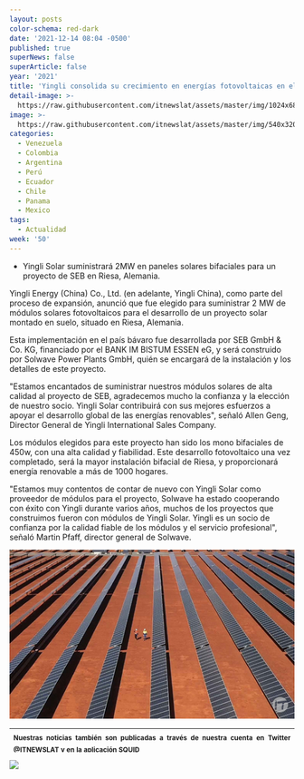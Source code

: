 ```yaml
---
layout: posts
color-schema: red-dark
date: '2021-12-14 08:04 -0500'
published: true
superNews: false
superArticle: false
year: '2021'
title: 'Yingli consolida su crecimiento en energías fotovoltaicas en el mundo  '
detail-image: >-
  https://raw.githubusercontent.com/itnewslat/assets/master/img/1024x680/Celdas-Fotovoltaica-g.jpg
image: >-
  https://raw.githubusercontent.com/itnewslat/assets/master/img/540x320/Celdas-Fotovoltaica-p.jpg
categories:
  - Venezuela
  - Colombia
  - Argentina
  - Perú
  - Ecuador
  - Chile
  - Panama
  - Mexico
tags:
  - Actualidad
week: '50'
---
```

- Yingli Solar suministrará 2MW en paneles solares bifaciales para un proyecto de SEB en Riesa, Alemania.

Yingli Energy (China) Co., Ltd. (en adelante, Yingli China), como parte del proceso de expansión, anunció que fue elegido para suministrar 2 MW de módulos solares fotovoltaicos para el desarrollo de un proyecto solar montado en suelo, situado en Riesa, Alemania.

Esta implementación en el país bávaro fue desarrollada por SEB GmbH & Co. KG, financiado por el BANK IM BISTUM ESSEN eG, y será construido por Solwave Power Plants GmbH, quién se encargará de la instalación y los detalles de este proyecto.

"Estamos encantados de suministrar nuestros módulos solares de alta calidad al proyecto de SEB, agradecemos mucho la confianza y la elección de nuestro socio. Yingli Solar contribuirá con sus mejores esfuerzos a apoyar el desarrollo global de las energías renovables", señaló Allen Geng, Director General de Yingli International Sales Company.

Los módulos elegidos para este proyecto han sido los mono bifaciales de 450w, con una alta calidad y fiabilidad. Este desarrollo fotovoltaico una vez completado, será la mayor instalación bifacial de Riesa, y proporcionará energía renovable a más de 1000 hogares.

"Estamos muy contentos de contar de nuevo con Yingli Solar como proveedor de módulos para el proyecto, Solwave ha estado cooperando con éxito con Yingli durante varios años, muchos de los proyectos que construimos fueron con módulos de Yingli Solar. Yingli es un socio de confianza por la calidad fiable de los módulos y el servicio profesional", señaló Martin Pfaff, director general de Solwave.

![](https://raw.githubusercontent.com/itnewslat/assets/master/img/540x320/Celdas-Fotovoltaica-p.jpg)

<table style="height: 42px;" width="569">
<tbody>
<tr>
<td style="text-align: justify;"><sub><strong>Nuestras noticias también son publicadas a través de nuestra cuenta en Twitter <a href="https://twitter.com/itnewslat?lang=es">@ITNEWSLAT</a> y en la aplicación <a href="https://squidapp.co/en/">SQUID</a></strong></sub></td>
</tr>
</tbody>
</table>

<img src="https://tracker.metricool.com/c3po.jpg?hash=56f88a41e39ab42c063cc51676587a04"/>